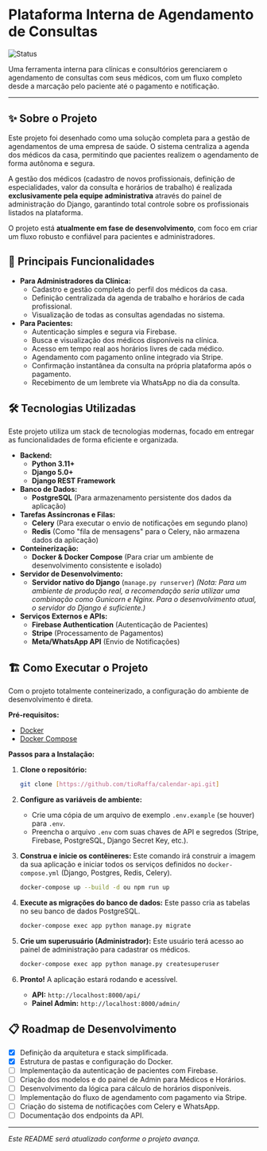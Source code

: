# Plataforma Interna de Agendamento de Consultas

![Status](https://img.shields.io/badge/status-em%20desenvolvimento-yellow)

Uma ferramenta interna para clínicas e consultórios gerenciarem o agendamento de consultas com seus médicos, com um fluxo completo desde a marcação pelo paciente até o pagamento e notificação.

---

## ✨ Sobre o Projeto

Este projeto foi desenhado como uma solução completa para a gestão de agendamentos de uma empresa de saúde. O sistema centraliza a agenda dos médicos da casa, permitindo que pacientes realizem o agendamento de forma autônoma e segura.

A gestão dos médicos (cadastro de novos profissionais, definição de especialidades, valor da consulta e horários de trabalho) é realizada **exclusivamente pela equipe administrativa** através do painel de administração do Django, garantindo total controle sobre os profissionais listados na plataforma.

O projeto está **atualmente em fase de desenvolvimento**, com foco em criar um fluxo robusto e confiável para pacientes e administradores.

## 🚀 Principais Funcionalidades

* **Para Administradores da Clínica:**
    * Cadastro e gestão completa do perfil dos médicos da casa.
    * Definição centralizada da agenda de trabalho e horários de cada profissional.
    * Visualização de todas as consultas agendadas no sistema.
* **Para Pacientes:**
    * Autenticação simples e segura via Firebase.
    * Busca e visualização dos médicos disponíveis na clínica.
    * Acesso em tempo real aos horários livres de cada médico.
    * Agendamento com pagamento online integrado via Stripe.
    * Confirmação instantânea da consulta na própria plataforma após o pagamento.
    * Recebimento de um lembrete via WhatsApp no dia da consulta.

## 🛠️ Tecnologias Utilizadas

Este projeto utiliza um stack de tecnologias modernas, focado em entregar as funcionalidades de forma eficiente e organizada.

* **Backend:**
    * **Python 3.11+**
    * **Django 5.0+**
    * **Django REST Framework**
* **Banco de Dados:**
    * **PostgreSQL** (Para armazenamento persistente dos dados da aplicação)
* **Tarefas Assíncronas e Filas:**
    * **Celery** (Para executar o envio de notificações em segundo plano)
    * **Redis** (Como "fila de mensagens" para o Celery, não armazena dados da aplicação)
* **Conteinerização:**
    * **Docker & Docker Compose** (Para criar um ambiente de desenvolvimento consistente e isolado)
* **Servidor de Desenvolvimento:**
    * **Servidor nativo do Django** (`manage.py runserver`)
    *(Nota: Para um ambiente de produção real, a recomendação seria utilizar uma combinação como Gunicorn e Nginx. Para o desenvolvimento atual, o servidor do Django é suficiente.)*
* **Serviços Externos e APIs:**
    * **Firebase Authentication** (Autenticação de Pacientes)
    * **Stripe** (Processamento de Pagamentos)
    * **Meta/WhatsApp API** (Envio de Notificações)

## 🏗️ Como Executar o Projeto

Com o projeto totalmente conteinerizado, a configuração do ambiente de desenvolvimento é direta.

**Pré-requisitos:**
* [Docker](https://www.docker.com/get-started)
* [Docker Compose](https://docs.docker.com/compose/install/)

**Passos para a Instalação:**

1.  **Clone o repositório:**
    ```bash
    git clone [https://github.com/tioRaffa/calendar-api.git]
    ```

2.  **Configure as variáveis de ambiente:**
    * Crie uma cópia de um arquivo de exemplo `.env.example` (se houver) para `.env`.
    * Preencha o arquivo `.env` com suas chaves de API e segredos (Stripe, Firebase, PostgreSQL, Django Secret Key, etc.).

3.  **Construa e inicie os contêineres:**
    Este comando irá construir a imagem da sua aplicação e iniciar todos os serviços definidos no `docker-compose.yml` (Django, Postgres, Redis, Celery).
    ```bash
    docker-compose up --build -d ou npm run up
    ```

4.  **Execute as migrações do banco de dados:**
    Este passo cria as tabelas no seu banco de dados PostgreSQL.
    ```bash
    docker-compose exec app python manage.py migrate
    ```

5.  **Crie um superusuário (Administrador):**
    Este usuário terá acesso ao painel de administração para cadastrar os médicos.
    ```bash
    docker-compose exec app python manage.py createsuperuser
    ```

6.  **Pronto!** A aplicação estará rodando e acessível.
    * **API:** `http://localhost:8000/api/`
    * **Painel Admin:** `http://localhost:8000/admin/`

## 📋 Roadmap de Desenvolvimento

- [x] Definição da arquitetura e stack simplificada.
- [x] Estrutura de pastas e configuração do Docker.
- [ ] Implementação da autenticação de pacientes com Firebase.
- [ ] Criação dos modelos e do painel de Admin para Médicos e Horários.
- [ ] Desenvolvimento da lógica para cálculo de horários disponíveis.
- [ ] Implementação do fluxo de agendamento com pagamento via Stripe.
- [ ] Criação do sistema de notificações com Celery e WhatsApp.
- [ ] Documentação dos endpoints da API.

---

_Este README será atualizado conforme o projeto avança._